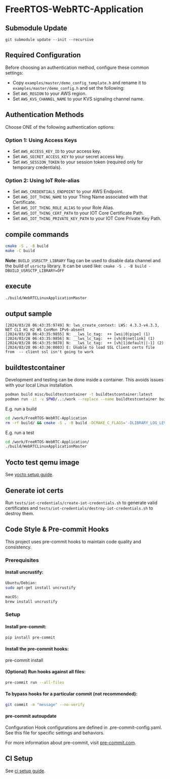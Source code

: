 # FreeRTOS-WebRTC-Application

## Submodule Update

```
git submodule update --init --recursive
```

## Required Configuration

Before choosing an authentication method, configure these common settings:
   * Copy `examples/master/demo_config_template.h` and rename it to `examples/master/demo_config.h` and set the following:
   * Set `AWS_REGION` to your AWS region.
   * Set `AWS_KVS_CHANNEL_NAME` to your KVS signaling channel name.

## Authentication Methods

Choose ONE of the following authentication options:

### Option 1: Using Access Keys

   * Set `AWS_ACCESS_KEY_ID` to your access key.
   * Set `AWS_SECRET_ACCESS_KEY` to your secret access key.
   * Set `AWS_SESSION_TOKEN` to your session token (required only for temporary credentials).

### Option 2: Using IoT Role-alias

   * Set `AWS_CREDENTIALS_ENDPOINT` to your AWS Endpoint.
   * Set `AWS_IOT_THING_NAME` to your Thing Name associated with that Certificate.
   * Set `AWS_IOT_THING_ROLE_ALIAS` to your Role Alias.
   * Set `AWS_IOT_THING_CERT_PATH` to your IOT Core Certificate Path.
   * Set `AWS_IOT_THING_PRIVATE_KEY_PATH` to your IOT Core Private Key Path.

## compile commands

```bash
cmake -S . -B build
make -C build
```

**Note**: `BUILD_USRSCTP_LIBRARY` flag can be used to disable data channel and the build of `usrsctp` library. It can be used like: `cmake -S . -B build -DBUILD_USRSCTP_LIBRARY=OFF`

## execute

```bash
./build/WebRTCLinuxApplicationMaster
```

## output sample

```
[2024/03/28 06:43:35:9749] N: lws_create_context: LWS: 4.3.3-v4.3.3, NET CLI H1 H2 WS ConMon IPv6-absent
[2024/03/28 06:43:35:9855] N: __lws_lc_tag:  ++ [wsi|0|pipe] (1)
[2024/03/28 06:43:35:9856] N: __lws_lc_tag:  ++ [vh|0|netlink] (1)
[2024/03/28 06:43:35:9878] N: __lws_lc_tag:  ++ [vh|1|default||-1] (2)
[2024/03/28 06:43:36:0003] E: Unable to load SSL Client certs file from  -- client ssl isn't going to work
```

## buildtestcontainer

Development and testing can be done inside a container.
This avoids issues with your local Linux installation.

```bash
podman build misc/buildtestcontainer -t buildtestcontainer:latest
podman run -it -v $PWD/..:/work --replace --name buildtestcontainer buildtestcontainer:latest
```

E.g. run a build

```bash
cd /work/FreeRTOS-WebRTC-Application
rm -rf build/ && cmake -S . -B build -DCMAKE_C_FLAGS='-DLIBRARY_LOG_LEVEL=LOG_VERBOSE' && make -C build -j $(nproc)
```

E.g. run a test

```bash
cd /work/FreeRTOS-WebRTC-Application/
./build/WebRTCLinuxApplicationMaster
```

## Yocto test qemu image

See [yocto setup guide](.yocto/README.md).

## Generate iot certs

Run `tests/iot-credentials/create-iot-credentials.sh` to generate valid certificates and `tests/iot-credentials/destroy-iot-credentials.sh` to destroy them.

## Code Style & Pre-commit Hooks

This project uses pre-commit hooks to maintain code quality and consistency.

### Prerequisites

#### Install uncrustify:

```bash
Ubuntu/Debian:
sudo apt-get install uncrustify

macOS:
brew install uncrustify
```

### Setup

#### Install pre-commit:

```bash
pip install pre-commit
```

#### Install the pre-commit hooks:

pre-commit install

#### (Optional) Run hooks against all files:

```bash
pre-commit run --all-files
```

#### To bypass hooks for a particular commit (not recommended):

```bash
git commit -m "message" --no-verify
```


#### pre-commit autoupdate

Configuration
Hook configurations are defined in .pre-commit-config.yaml. See this file for specific settings and behaviors.

For more information about pre-commit, visit [pre-commit.com](https://pre-commit.com/).

## CI Setup

See [ci setup guide](.github/workflows/README.md).
